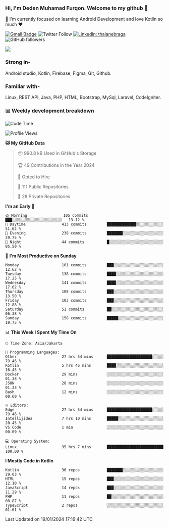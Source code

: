 ### Hi, I'm Deden Muhamad Furqon. Welcome to my github 👋

<!--
**furqoncreative/furqoncreative** is a ✨ _special_ ✨ repository because its `README.md` (this file) appears on your GitHub profile.

Here are some ideas to get you started:

- 🔭 I’m currently working on ...
- 👯 I’m looking to collaborate on ...
- 🤔 I’m looking for help with ...
- 💬 Ask me about ...
- 📫 How to reach me: ...
- 😄 Pronouns: ...
- ⚡ Fun fact: ...
-->

  🌱 I'm currently focused on learning Android Development and love Kotlin so much ❤ 

[![Gmail Badge](https://img.shields.io/badge/-furqoncreative24@gmail.com-c14438?style=flat-square&logo=Gmail&logoColor=white&link=mailto:furqoncreative24@gmail.com)](mailto:furqoncreative24@gmail.com)
![Twitter Follow](https://img.shields.io/twitter/follow/furqoncreative?label=Follow)
[![Linkedin: thaianebraga](https://img.shields.io/badge/-Deden_Muhamad_Furqon-blue?style=flat-square&logo=Linkedin&logoColor=white&link=https://www.linkedin.com/in/anmol-p-singh/)](https://www.linkedin.com/in/furqoncreative/)
![GitHub followers](https://img.shields.io/github/followers/furqoncreative?label=Follow&style=social)

<img src="https://github-readme-stats.sera5-dev.vercel.app/api?username=furqoncreative&hide=stars&show_icons=true&count_private=true&include_all_commits=true&title_color=#008080&icon_color=#008080&hide_border=true" width="">

### Strong in-

Android studio, Kotlin, Firebase, Figma, Git, Github.

### Familiar with-
Linux, REST API, Java, PHP, HTML, Bootstrap, MySql, Laravel, CodeIgniter.

### 📊 Weekly development breakdown

<!--START_SECTION:waka-->
![Code Time](http://img.shields.io/badge/Code%20Time-1%2C759%20hrs%2018%20mins-blue)

![Profile Views](http://img.shields.io/badge/Profile%20Views-5-blue)

**🐱 My GitHub Data** 

> 📦 990.8 kB Used in GitHub's Storage 
 > 
> 🏆 49 Contributions in the Year 2024
 > 
> 💼 Opted to Hire
 > 
> 📜 111 Public Repositories 
 > 
> 🔑 28 Private Repositories 
 > 
**I'm an Early 🐤** 

```text
🌞 Morning                105 commits         ███░░░░░░░░░░░░░░░░░░░░░░   13.12 % 
🌆 Daytime                413 commits         █████████████░░░░░░░░░░░░   51.62 % 
🌃 Evening                238 commits         ███████░░░░░░░░░░░░░░░░░░   29.75 % 
🌙 Night                  44 commits          █░░░░░░░░░░░░░░░░░░░░░░░░   05.50 % 
```
📅 **I'm Most Productive on Sunday** 

```text
Monday                   101 commits         ███░░░░░░░░░░░░░░░░░░░░░░   12.62 % 
Tuesday                  138 commits         ████░░░░░░░░░░░░░░░░░░░░░   17.25 % 
Wednesday                141 commits         ████░░░░░░░░░░░░░░░░░░░░░   17.62 % 
Thursday                 108 commits         ███░░░░░░░░░░░░░░░░░░░░░░   13.50 % 
Friday                   103 commits         ███░░░░░░░░░░░░░░░░░░░░░░   12.88 % 
Saturday                 51 commits          ██░░░░░░░░░░░░░░░░░░░░░░░   06.38 % 
Sunday                   158 commits         █████░░░░░░░░░░░░░░░░░░░░   19.75 % 
```


📊 **This Week I Spent My Time On** 

```text
🕑︎ Time Zone: Asia/Jakarta

💬 Programming Languages: 
Other                    27 hrs 54 mins      ████████████████████░░░░░   79.46 % 
Kotlin                   5 hrs 46 mins       ████░░░░░░░░░░░░░░░░░░░░░   16.45 % 
Docker                   29 mins             ░░░░░░░░░░░░░░░░░░░░░░░░░   01.38 % 
JSON                     28 mins             ░░░░░░░░░░░░░░░░░░░░░░░░░   01.33 % 
Bash                     12 mins             ░░░░░░░░░░░░░░░░░░░░░░░░░   00.60 % 

🔥 Editors: 
Edge                     27 hrs 54 mins      ████████████████████░░░░░   79.46 % 
Intellijidea             7 hrs 10 mins       █████░░░░░░░░░░░░░░░░░░░░   20.45 % 
VS Code                  1 min               ░░░░░░░░░░░░░░░░░░░░░░░░░   00.09 % 

💻 Operating System: 
Linux                    35 hrs 7 mins       █████████████████████████   100.00 % 
```

**I Mostly Code in Kotlin** 

```text
Kotlin                   36 repos            ███████░░░░░░░░░░░░░░░░░░   29.03 % 
HTML                     15 repos            ███░░░░░░░░░░░░░░░░░░░░░░   12.10 % 
JavaScript               14 repos            ███░░░░░░░░░░░░░░░░░░░░░░   11.29 % 
PHP                      11 repos            ██░░░░░░░░░░░░░░░░░░░░░░░   08.87 % 
TypeScript               2 repos             ░░░░░░░░░░░░░░░░░░░░░░░░░   01.61 % 
```




 Last Updated on 19/01/2024 17:16:42 UTC
<!--END_SECTION:waka-->
